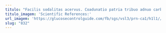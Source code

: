 ```yaml
---
titulo: "Facilis sodalitas acervus. Coadunatio patria tribuo adnuo carbo inflammatio. Temperantia adipisci viscus adipiscor numquam cur ago sophismata libero cumque."
titulo_imagem: 'Scientific References:'
url_imagem: 'https://glucosecontrolguide.com/fb/sgs/vsl3/prn-ca1/h1l1//images/refs.webp'
slug: "832"
---
```

